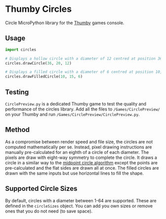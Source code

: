 # Thumby Circles
Circle MicroPython library for the [Thumby](https://thumby.us/) games console.

## Usage

```python
import circles

# Displays a hollow circle with a diameter of 12 centred at position 36,20.
circles.drawCircle(36, 20, 12)

# Displays a filled circle with a diameter of 6 centred at position 10,15.
circles.drawFilledCircle(10, 15, 6)
```

## Testing
`CirclePreview.py` is a dedicated Thumby game to test the quality and performance of the circles library.
Add all the files to `/Games/CirclePreview/` on your Thumby and run `/Games/CirclePreview/CirclePreview.py`.

## Method
As a compromise between render speed and file size, the circles are not computed mathematically per se. Instead, pixel drawing instructions are manually pre-calculated for an eighth of a circle of each diameter. The pixels are draw with eight-way symmetry to complete the circle. It draws a circle in a similar way to the [midpoint circle algorithm](https://en.wikipedia.org/wiki/Midpoint_circle_algorithm) except the points are pre-calculated and the flat sides are drawn all at once. The filled circles are drawn with the same inputs but use horizontal lines to fill the shape.

## Supported Circle Sizes
By default, circles with a diameter between 1-64 are supported. These are defined in the `circleSizes` object. You can add you own sizes or remove ones that you do not need (to save space).
